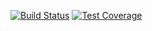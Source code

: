 [![Build Status](https://travis-ci.com/Loker1008/Test.svg?branch=master)](https://travis-ci.com/Loker1008/Test)
[![Test Coverage](https://api.codeclimate.com/v1/badges/a99a88d28ad37a79dbf6/test_coverage)](https://codeclimate.com/github/codeclimate/codeclimate/test_coverage)